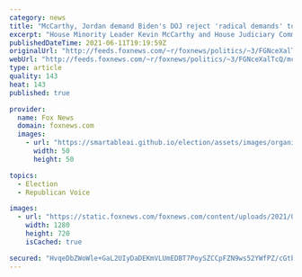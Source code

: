 ```yaml
---
category: news
title: "McCarthy, Jordan demand Biden's DOJ reject 'radical demands' to defund police amid crime spikes"
excerpt: "House Minority Leader Kevin McCarthy and House Judiciary Committee Ranking Member Jim Jordan pressed Attorney General Merrick Garland in a letter Friday to speak gainst “radical demands” to defund police in major cities that are seeing crime spikes ahead of what may be a “violent summer.”"
publishedDateTime: 2021-06-11T19:19:59Z
originalUrl: "http://feeds.foxnews.com/~r/foxnews/politics/~3/FGNceXalTcQ/mccarthy-jordan-call-on-biden-doj-to-reject-radical-demands-as-cities-defunding-police-amid-crime-spikes"
webUrl: "http://feeds.foxnews.com/~r/foxnews/politics/~3/FGNceXalTcQ/mccarthy-jordan-call-on-biden-doj-to-reject-radical-demands-as-cities-defunding-police-amid-crime-spikes"
type: article
quality: 143
heat: 143
published: true

provider:
  name: Fox News
  domain: foxnews.com
  images:
    - url: "https://smartableai.github.io/election/assets/images/organizations/foxnews.com-50x50.jpg"
      width: 50
      height: 50

topics:
  - Election
  - Republican Voice

images:
  - url: "https://static.foxnews.com/foxnews.com/content/uploads/2021/04/AP21111511787535.jpg"
    width: 1280
    height: 720
    isCached: true

secured: "HvqeDbZWoWle+GaL2UIyDaDEKmVLUmEDBT7PoySZCCpFZN9ws52YWfPZ/cGtbV6h24Zv4EKwacDzrpLb4MX77FZ7vWNLYoIuIAfYZkPQGTVF1ePTQTCZQij4/3i04+M7qKG69h6PHmO6GpvCthx0h8FQclPXMZatiRqh1zRoA0QR1QbrrpJ+vgkZTxGsAYfkkyJ/yjDbkoKbUx+IRkzhqfsGRU7XhceQDhjLPvWSgPprX9GTlicN8VncUSrmP/8LQP7SzbKPKOXLGo3blzMECKXLljUnTgbfppXpRb10Z724YRRvhbQ+CBTLVsKCNTUx11fNUAUh52wRN57/nmkf+WGorwnqCbLmvV0Poi3XLNE=;kE9T7grvKlO7qlf3N5Nq0A=="
---
```


